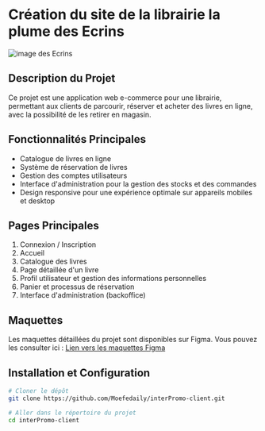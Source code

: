# Création du site de la librairie la plume des Ecrins

![image des Ecrins](https://www.rencontre-du-soleil.com/wp-content/uploads/2023/07/lac-parc-ecrins-2-1920x1080.jpg)

## Description du Projet

Ce projet est une application web e-commerce pour une librairie, permettant aux clients de parcourir, réserver et acheter des livres en ligne, avec la possibilité de les retirer en magasin.

## Fonctionnalités Principales

- Catalogue de livres en ligne
- Système de réservation de livres
- Gestion des comptes utilisateurs
- Interface d'administration pour la gestion des stocks et des commandes
- Design responsive pour une expérience optimale sur appareils mobiles et desktop

## Pages Principales

1. Connexion / Inscription
2. Accueil
3. Catalogue des livres
4. Page détaillée d'un livre
5. Profil utilisateur et gestion des informations personnelles
6. Panier et processus de réservation
7. Interface d'administration (backoffice)

## Maquettes

Les maquettes détaillées du projet sont disponibles sur Figma. Vous pouvez les consulter ici :
[Lien vers les maquettes Figma](https://www.figma.com/design/LnpGF6avDLKOYVG9903wB2/lib?node-id=0-1&t=snPnqVtbn8hyiWk2-0)

## Installation et Configuration

```bash
# Cloner le dépôt
git clone https://github.com/Moefedaily/interPromo-client.git

# Aller dans le répertoire du projet
cd interPromo-client
